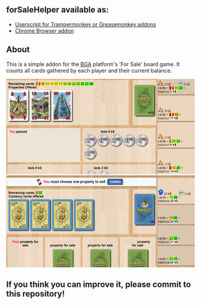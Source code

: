 ## forSaleHelper available as:

- [Userscript for Trampermonkey or Greasemonkey addons](https://github.com/przemekbok/forSaleHelper-Userscript)
- [Chrome Browser addon](https://github.com/przemekbok/forSaleHelper-Chrome)

## About

This is a simple addon for the [BGA](https://boardgamearena.com) platform's 'For
Sale' board game. It counts all cards gathered by each player and their current balance.

![addon in game preview](https://github.com/przemekbok/forSaleHelper/blob/master/promo.png)
![addon in game preview 2](https://github.com/przemekbok/forSaleHelper/blob/master/promo2.png)

## If you think you can improve it, please commit to this repository!
